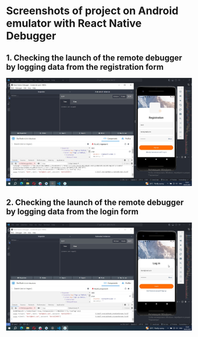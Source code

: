 # Screenshots of project on Android emulator with React Native Debugger

## 1. Сhecking the launch of the remote debugger by logging data from the registration form

![Сhecking the launch of the remote debugger by logging data from the registration form](./assets/screenshots/registration.jpg)

## 2. Сhecking the launch of the remote debugger by logging data from the login form

![Сhecking the launch of the remote debugger by logging data from the login form](./assets/screenshots/login.jpg)
